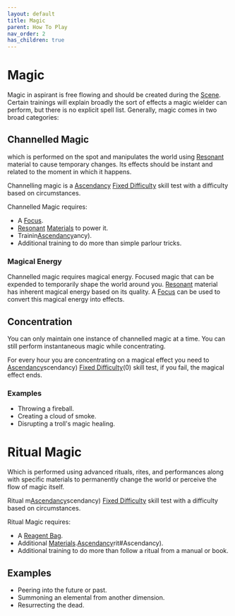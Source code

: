 ```yaml
---
layout: default
title: Magic
parent: How To Play
nav_order: 2
has_children: true
---
```


# Magic

Magic in aspirant is free flowing and should be created during the [Scene](Core/Terminology#Scene). Certain trainings will explain broadly the sort of effects a magic wielder can perform, but there is no explicit spell list. Generally, magic comes in two broad categories:

## Channelled Magic

which is performed on the spot and manipulates the world using [Resonant](Resonant) material to cause temporary changes. Its effects should be instant and related to the moment in which it happens.

Channelling magic is a [Ascendancy](Game/Core/Intuition#Ascendancy) [Fixed Difficulty](Core/Skills#Fixed%20Difficulty) skill test with a difficulty based on circumstances.

Channelled Magic requires:

- A [Focus](Game/Example-Gear#Focus).
- [Resonant](Resonant) [Materials](Materials) to power it.
- Trainin[Ascendancy](Game/Core/Intuition#Ascendancy)ancy).
- Additional training to do more than simple parlour tricks.

### Magical Energy

Channelled magic requires magical energy. Focused magic that can be expended to temporarily shape the world around you. [Resonant](Resonant) material has inherent magical energy based on its quality. A [Focus](Game/Example-Gear#Focus) can be used to convert this magical energy into effects.

## Concentration

You can only maintain one instance of channelled magic at a time. You can still perform instantaneous magic while concentrating.

For every hour you are concentrating on a magical effect you need to [Ascendancy](Game/Core/Intuition#Ascendancy)scendancy) [Fixed Difficulty](Core/Skills#Fixed%20Difficulty)(0) skill test, if you fail, the magical effect ends.

### Examples

- Throwing a fireball.
- Creating a cloud of smoke.
- Disrupting a troll's magic healing.

# Ritual Magic

Which is performed using advanced rituals, rites, and performances along with specific materials to permanently change the world or perceive the flow of magic itself.

Ritual m[Ascendancy](Game/Core/Intuition#Ascendancy)scendancy) [Fixed Difficulty](Core/Skills#Fixed%20Difficulty) skill test with a difficulty based on circumstances.

Ritual Magic requires:

- A [Reagent Bag](Game/Example-Gear#Reagent%20Bag).
- Additional [Materials](Materials).[Ascendancy](Game/Core/Intuition#Ascendancy)rit#Ascendancy).
- Additional training to do more than follow a ritual from a manual or book.

## Examples

- Peering into the future or past.
- Summoning an elemental from another dimension.
- Resurrecting the dead.
